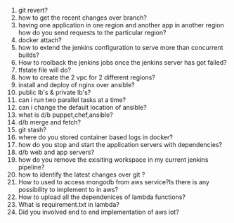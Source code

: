 1. git revert?
2. how to get the recent changes over branch?
3. having one application in one region and another app in another region how do you send requests to the particular region?
4. docker attach?
5. how to extend the jenkins configuration to serve more than concurrent builds?
6. How to roolback the jenkins jobs once the jenkins server has got failed?
7. tfstate file will do?
8. how to create the 2 vpc for 2 different regions?
9. install and deploy of nginx over ansible?
10. public lb's & private lb's?
11. can i run two parallel tasks at a time?
12. can i change the default location of ansible?
13. what is d/b puppet,chef,ansible?
14. d/b merge and fetch?
15. git stash?
16. where do you stored container based logs in docker?
17. how do you stop and start the application servers with dependencies?
18. d/b web and app servers?
19. how do you remove the exisiting workspace in my current jenkins pipeline?
20. how to identify the latest changes over git ?
21. How to used to access mongodb from aws service?Is there is any possibility to implement to in aws?
22. How to upload all the dependenices of lambda functions?
23. What is requirement.txt in lambda?
24. Did you involved end to end implementation of aws iot?

